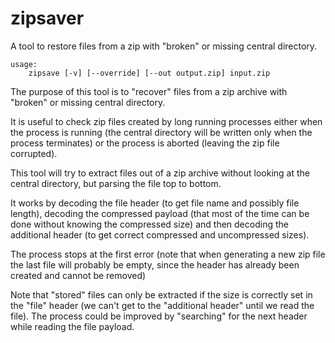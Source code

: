 # zipsaver
A tool to restore files from a zip with "broken" or missing central directory.

    usage:
        zipsave [-v] [--override] [--out output.zip] input.zip

The purpose of this tool is to "recover" files from a zip archive with "broken" or missing central directory.

It is useful to check zip files created by long running processes either when the process is running (the central directory will be written only when the process terminates) or the process is aborted (leaving the zip file corrupted).

This tool will try to extract files out of a zip archive without looking at the central directory, but parsing
the file top to bottom.

It works by decoding the file header (to get file name and possibly file length), decoding the compressed payload
(that most of the time can be done without knowing the compressed size) and then decoding the additional header
(to get correct compressed and uncompressed sizes).

The process stops at the first error (note that when generating a new zip file the last file will probably be empty,
since the header has already been created and cannot be removed)

Note that "stored" files can only be extracted if the size is correctly set in the "file" header (we can't get to the "additional header" until we read the file). The process could be improved by "searching" for the next header while reading the file payload.
